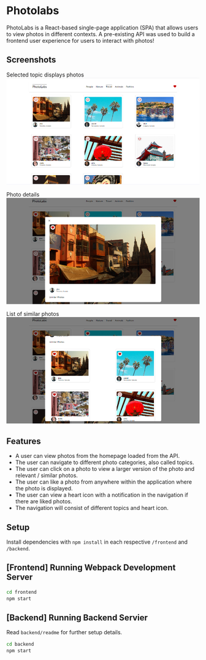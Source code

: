# Photolabs
PhotoLabs is a React-based single-page application (SPA) that allows users to view photos in different contexts. A pre-existing API was used to build a frontend user experience for users to interact with photos!

## Screenshots
Selected topic displays photos
![Photos by topic](https://github.com/Diana1888/photolabs-starter/blob/main/docs/photos_%20topics.png?raw=true)

Photo details
![Photo details](https://github.com/Diana1888/photolabs-starter/blob/main/docs/liked_photo.png?raw=true)

List of similar photos 
![Similar photos](https://github.com/Diana1888/photolabs-starter/blob/main/docs/liked_similar_photos.png?raw=true)

## Features
- A user can view photos from the homepage loaded from the API.
- The user can navigate to different photo categories, also called topics.
- The user can click on a photo to view a larger version of the photo and relevant / similar photos.
- The user can like a photo from anywhere within the application where the photo is displayed.
- The user can view a heart icon with a notification in the navigation if there are liked photos.
- The navigation will consist of different topics and heart icon.

## Setup

Install dependencies with `npm install` in each respective `/frontend` and `/backend`.

## [Frontend] Running Webpack Development Server

```sh
cd frontend
npm start
```

## [Backend] Running Backend Servier

Read `backend/readme` for further setup details.

```sh
cd backend
npm start
```
